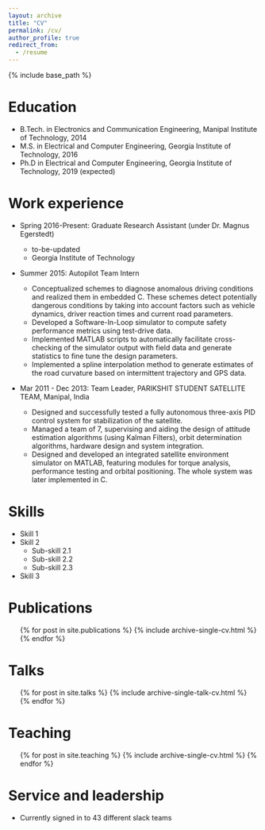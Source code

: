 ```yaml
---
layout: archive
title: "CV"
permalink: /cv/
author_profile: true
redirect_from:
  - /resume
---
```


{% include base_path %}

Education
======
* B.Tech. in Electronics and Communication Engineering, Manipal Institute of Technology, 2014
* M.S. in Electrical and Computer Engineering, Georgia Institute of Technology, 2016
* Ph.D in Electrical and Computer Engineering, Georgia Institute of Technology, 2019 (expected)

Work experience
======
* Spring 2016-Present: Graduate Research Assistant (under Dr. Magnus Egerstedt)
  * to-be-updated
  * Georgia Institute of Technology

* Summer 2015: Autopilot Team Intern
  * Conceptualized schemes to diagnose anomalous driving conditions and realized them in embedded C.  These schemes detect potentially dangerous conditions by taking into account factors such as vehicle dynamics, driver reaction times and current road parameters.
  * Developed a Software-In-Loop simulator to compute safety performance metrics using test-drive data.
  * Implemented MATLAB scripts to automatically facilitate cross-checking of the simulator output with field data and generate statistics to fine tune the design parameters.
  * Implemented a spline interpolation method to generate estimates of the road curvature based on intermittent trajectory and GPS data.
* Mar 2011 - Dec 2013: Team Leader, PARIKSHIT STUDENT SATELLITE TEAM, Manipal, India
  * Designed and successfully tested a fully autonomous three-axis PID control system for stabilization of the satellite.
  * Managed a team of 7, supervising and aiding the design of attitude estimation algorithms (using Kalman Filters), orbit determination algorithms, hardware design and system integration.
  * Designed and developed an integrated satellite environment simulator on MATLAB, featuring modules for torque analysis, performance testing and orbital positioning. The whole system was later implemented in C.


Skills
======
* Skill 1
* Skill 2
  * Sub-skill 2.1
  * Sub-skill 2.2
  * Sub-skill 2.3
* Skill 3

Publications
======
  <ul>{% for post in site.publications %}
    {% include archive-single-cv.html %}
  {% endfor %}</ul>

Talks
======
  <ul>{% for post in site.talks %}
    {% include archive-single-talk-cv.html %}
  {% endfor %}</ul>

Teaching
======
  <ul>{% for post in site.teaching %}
    {% include archive-single-cv.html %}
  {% endfor %}</ul>

Service and leadership
======
* Currently signed in to 43 different slack teams
